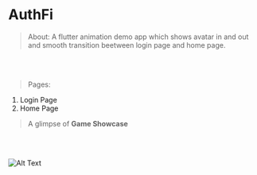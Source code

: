 # AuthFi

> About: A flutter animation demo app which shows avatar in and out and smooth transition beetween login page and home page.

<br/><br/>

> Pages:
1. Login Page
2. Home Page


> A glimpse of **Game Showcase** 

<br/><br/>

![Alt Text](https://github.com/gupta29470/Game-Showcase/blob/master/Game-Showcase.gif)

